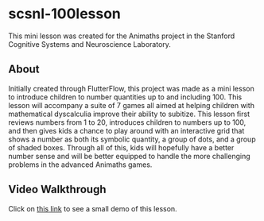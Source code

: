 # scsnl-100lesson

This mini lesson was created for the Animaths project in the Stanford Cognitive Systems and Neuroscience Laboratory.

## About

Initially created through FlutterFlow, this project was made as a mini lesson to introduce children to number quantities up to and including 100. This lesson will accompany a suite of 7 games all aimed at helping children with mathematical dyscalculia improve their ability to subitize. This lesson first reviews numbers from 1 to 20, introduces children to numbers up to 100, and then gives kids a chance to play around with an interactive grid that shows a number as both its symbolic quantity, a group of dots, and a group of shaded boxes. Through all of this, kids will hopefully have a better number sense and will be better equipped to handle the more challenging problems in the advanced Animaths games.

## Video Walkthrough

Click on [this link](https://youtu.be/B9pHthVbFbQ) to see a small demo of this lesson.
